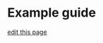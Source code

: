 # Example guide



<span class="edit-link"><a href="https://github.com/kumu/weavr-docs/blob/master/articles/example-guide.md" target="_blank"><i class="fa fa-github"></i> edit this page</a></span>
